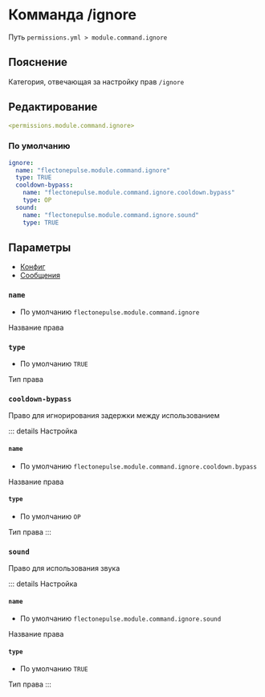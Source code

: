 # Комманда /ignore
Путь `permissions.yml > module.command.ignore`

## Пояснение
Категория, отвечающая за настройку прав `/ignore`

## Редактирование
```yaml
<permissions.module.command.ignore>
```

### По умолчанию
```yaml
ignore:
  name: "flectonepulse.module.command.ignore"
  type: TRUE
  cooldown-bypass:
    name: "flectonepulse.module.command.ignore.cooldown.bypass"
    type: OP
  sound:
    name: "flectonepulse.module.command.ignore.sound"
    type: TRUE
```

## Параметры

- [Конфиг](/ru/config/module/command/ignore/)
- [Сообщения](/ru/messages/ru_ru/module/command/ignore/)

### `name`
- По умолчанию `flectonepulse.module.command.ignore`

Название права

### `type`
- По умолчанию `TRUE`

Тип права

### `cooldown-bypass`

Право для игнорирования задержки между использованием

::: details Настройка
#### `name`
- По умолчанию `flectonepulse.module.command.ignore.cooldown.bypass`

Название права

#### `type`
- По умолчанию `OP`

Тип права
:::

### `sound`

Право для использования звука

::: details Настройка
#### `name`
- По умолчанию `flectonepulse.module.command.ignore.sound`

Название права

#### `type`
- По умолчанию `TRUE`

Тип права
:::

<!--@include: @/ru/parts/permission.md-->

